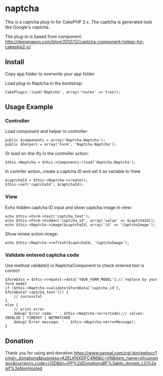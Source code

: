 naptcha
=======
This is a captcha plug-in for CakePHP 2.x. The captcha is generated look like Google's captcha.

The plug-in is based from component: <http://designaeon.com/blog/2012/12/captcha-component-helper-for-cakephp2-x/>

Install
-------
Copy app folder to overwrite your app folder

Load plug-in Naptcha in the bootstrap:

	CakePlugin::load('Naptcha', array('routes' => true));

Usage Example
-------
### Controller ###

Load component and helper in controller:

	public $components = array('Naptcha.Naptcha');
	public $helpers = array('Form', 'Naptcha.Naptcha');

Or load on-the-fly in the controller action:

	$this->Naptcha = $this->Components->load('Naptcha.Naptcha');

In contrller action, create a captcha ID and set it as variable to View

	$captchaId = $this->Naptcha->create();
	$this->set('captchaId', $captchaId);

### View ###

Echo hidden captcha ID input and show captcha image in view:

	echo $this->Form->text('captcha_text');
	echo $this->Form->hidden('captcha_id', array('value' => $captchaId));
	echo $this->Naptcha->image($captchaId, array('id' => 'CaptchaImage');

Show renew action image:

	echo $this->Naptcha->refresh($captchaId, 'CaptchaImage');

### Validate entered captcha code ###
Use method validate() in NaptchaComponent to check entered text is correct

	$formData = $this->request->data['YOUR_FORM_MODEL'];// replace by your form model
	if ($this->Naptcha->validate($formData['captcha_id'], $formData['captcha_text'])) {
		// successful
	}
	else {
		// print error
		debug('Error code: ' . $this->Naptcha->errorCode);// values: INVALID | TIMEOUT | NOTMATCHED
		debug('Error message: ' . $this->Naptcha->errorMessage);
	}

Donation
-------
Thank you for using and donation <https://www.paypal.com/cgi-bin/webscr?cmd=_donations&business=A2ELKNXDFC4R6&lc=VN&item_name=phuongngoc&currency_code=USD&bn=PP%2dDonationsBF%3abtn_donate_LG%2egif%3aNonHosted>
